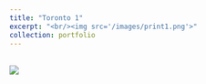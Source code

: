 ```yaml
---
title: "Toronto 1"
excerpt: "<br/><img src='/images/print1.png'>"
collection: portfolio
---
```

<br/><img src='/images/print1.png'>

